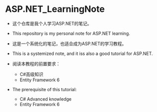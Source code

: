 # ASP.NET_LearningNote

* 这个仓库是我个人学习ASP.NET的笔记。
* This repository is my personal note for ASP.NET learning.

* 这是一个系统化的笔记，也适合成为ASP.NET的学习教程。
* This is a systemized note, and it iss also a good tutorial for ASP.NET.

* 阅读本教程的前置要求：
  - C#高级知识
  - Entity Framework 6
  
* The prerequisite of this tutorial:
  - C# Advanced knowledge
  - Entity Framework 6
